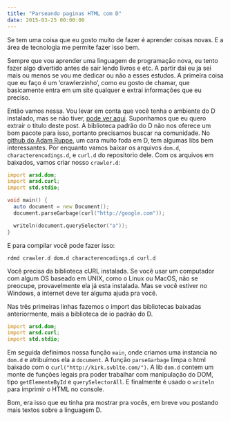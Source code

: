 ```yaml
---
title: "Parseando paginas HTML com D"
date: 2015-03-25 00:00:00
---
```


Se tem uma coisa que eu gosto muito de fazer é aprender coisas novas. E a área de tecnologia me permite fazer isso bem.

Sempre que vou aprender uma linguagem de programação nova, eu tento fazer algo divertido antes de sair lendo livros e etc. A partir dai eu ja sei mais ou menos se vou me dedicar ou não a esses estudos. A primeira coisa que eu faço é um ‘crawlerzinho’, como eu gosto de chamar, que basicamente entra em um site qualquer e extrai informações que eu preciso.

Então vamos nessa. Vou levar em conta que você tenha o ambiente do D instalado, mas se não tiver, [pode ver aqui](http://dlang.org/). Suponhamos que eu quero extrair o titulo deste post. A biblioteca padrão do D não nos oferece um bom pacote para isso, portanto precisamos buscar na comunidade. No [github do Adam Ruppe](https://github.com/adamdruppe/arsd), um cara muito foda em D, tem algumas libs bem interessantes. Por enquanto vamos baixar os arquivos `dom.d`, `characterencodings.d`, e `curl.d` do repositorio dele. Com os arquivos em baixados, vamos criar nosso `crawler.d`:

```d
import arsd.dom;
import arsd.curl;
import std.stdio;

void main() {
  auto document = new Document();
  document.parseGarbage(curl("http://google.com"));

  writeln(document.querySelector("a"));
}
```

E para compilar você pode fazer isso:

`rdmd crawler.d dom.d characterencodings.d curl.d`

Você precisa da biblioteca cURL instalada. Se você usar um computador com algum OS baseado em UNIX, como o Linux ou MacOS, não se preocupe, provavelmente ela já esta instalada. Mas se você estiver no Windows, a internet deve ter alguma ajuda pra você.

Nas três primeiras linhas fazemos o import das bibliotecas baixadas anteriormente, mais a biblioteca de io padrão do D.

```d
import arsd.dom;
import arsd.curl;
import std.stdio;
```

Em seguida definimos nossa função `main`, onde criamos uma instancia no `dom.d` e atribuímos ela a `document`. A função `parseGarbage` limpa o html baixado com o `curl("http://kirk.svblte.com/")`. A lib `dom.d` contem um monte de funções legais pra poder trabalhar com manipulação do DOM, tipo `getElementeById` e `querySelectorAll`. E finalmente é usado o `writeln` para imprimir o HTML no console.

Bom, era isso que eu tinha pra mostrar pra vocês, em breve vou postando mais textos sobre a linguagem D.
